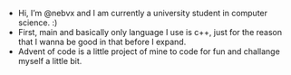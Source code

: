 - Hi, I’m @nebvx and I am currently a university student in computer science. :) 
- First, main and basically only language I use is c++, just for the reason that I wanna be good in that before I expand.
- Advent of code is a little project of mine to code for fun and challange myself a little bit.

<!---
nebvx/nebvx is a ✨ special ✨ repository because its `README.md` (this file) appears on your GitHub profile.
You can click the Preview link to take a look at your changes.
--->
